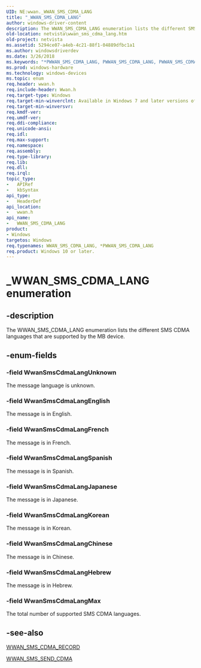 ```yaml
---
UID: NE:wwan._WWAN_SMS_CDMA_LANG
title: "_WWAN_SMS_CDMA_LANG"
author: windows-driver-content
description: The WWAN_SMS_CDMA_LANG enumeration lists the different SMS CDMA languages that are supported by the MB device.
old-location: netvista\wwan_sms_cdma_lang.htm
old-project: netvista
ms.assetid: 5294ce07-a4eb-4c21-88f1-04889dfbc1a1
ms.author: windowsdriverdev
ms.date: 3/26/2018
ms.keywords: "*PWWAN_SMS_CDMA_LANG, PWWAN_SMS_CDMA_LANG, PWWAN_SMS_CDMA_LANG enumeration pointer [Network Drivers Starting with Windows Vista], WWAN_SMS_CDMA_LANG, WWAN_SMS_CDMA_LANG enumeration [Network Drivers Starting with Windows Vista], WwanRef_21c9fcf4-07b0-43b3-86df-a2de613f5018.xml, WwanSmsCdmaLangChinese, WwanSmsCdmaLangEnglish, WwanSmsCdmaLangFrench, WwanSmsCdmaLangHebrew, WwanSmsCdmaLangJapanese, WwanSmsCdmaLangKorean, WwanSmsCdmaLangMax, WwanSmsCdmaLangSpanish, WwanSmsCdmaLangUnknown, _WWAN_SMS_CDMA_LANG, netvista.wwan_sms_cdma_lang, wwan/PWWAN_SMS_CDMA_LANG, wwan/WWAN_SMS_CDMA_LANG, wwan/WwanSmsCdmaLangChinese, wwan/WwanSmsCdmaLangEnglish, wwan/WwanSmsCdmaLangFrench, wwan/WwanSmsCdmaLangHebrew, wwan/WwanSmsCdmaLangJapanese, wwan/WwanSmsCdmaLangKorean, wwan/WwanSmsCdmaLangMax, wwan/WwanSmsCdmaLangSpanish, wwan/WwanSmsCdmaLangUnknown"
ms.prod: windows-hardware
ms.technology: windows-devices
ms.topic: enum
req.header: wwan.h
req.include-header: Wwan.h
req.target-type: Windows
req.target-min-winverclnt: Available in Windows 7 and later versions of Windows.
req.target-min-winversvr: 
req.kmdf-ver: 
req.umdf-ver: 
req.ddi-compliance: 
req.unicode-ansi: 
req.idl: 
req.max-support: 
req.namespace: 
req.assembly: 
req.type-library: 
req.lib: 
req.dll: 
req.irql: 
topic_type:
-	APIRef
-	kbSyntax
api_type:
-	HeaderDef
api_location:
-	wwan.h
api_name:
-	WWAN_SMS_CDMA_LANG
product:
- Windows
targetos: Windows
req.typenames: WWAN_SMS_CDMA_LANG, *PWWAN_SMS_CDMA_LANG
req.product: Windows 10 or later.
---
```


# _WWAN_SMS_CDMA_LANG enumeration


## -description


The WWAN_SMS_CDMA_LANG enumeration lists the different SMS CDMA languages that are supported by the
  MB device.


## -enum-fields




### -field WwanSmsCdmaLangUnknown

The message language is unknown.


### -field WwanSmsCdmaLangEnglish

The message is in English.


### -field WwanSmsCdmaLangFrench

The message is in French.


### -field WwanSmsCdmaLangSpanish

The message is in Spanish.


### -field WwanSmsCdmaLangJapanese

The message is in Japanese.


### -field WwanSmsCdmaLangKorean

The message is in Korean.


### -field WwanSmsCdmaLangChinese

The message is in Chinese.


### -field WwanSmsCdmaLangHebrew

The message is in Hebrew.


### -field WwanSmsCdmaLangMax

The total number of supported SMS CDMA languages.


## -see-also




<a href="https://msdn.microsoft.com/library/windows/hardware/ff571243">WWAN_SMS_CDMA_RECORD</a>



<a href="https://msdn.microsoft.com/library/windows/hardware/ff571251">WWAN_SMS_SEND_CDMA</a>
 

 

